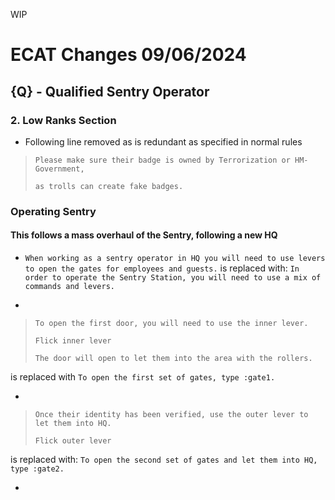 WIP
# ECAT Changes 09/06/2024
## {Q} - Qualified Sentry Operator
### 2. Low Ranks Section
- Following line removed as is redundant as specified in normal rules
>`Please make sure their badge is owned by Terrorization or HM-Government,`
>
>`as trolls can create fake badges.`

### Operating Sentry
#### This follows a mass overhaul of the Sentry, following a new HQ
- `When working as a sentry operator in HQ you will need to use levers to open the gates for employees and guests.`
is replaced with:
`In order to operate the Sentry Station, you will need to use a mix of commands and levers.`

-
>`To open the first door, you will need to use the inner lever.`
>
>`Flick inner lever`
>
>`The door will open to let them into the area with the rollers.`

is replaced with
`To open the first set of gates, type :gate1.`

-
>`Once their identity has been verified, use the outer lever to let them into HQ.`
>
>`Flick outer lever`

is replaced with:
`To open the second set of gates and let them into HQ, type :gate2.`

-
